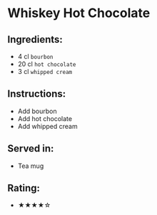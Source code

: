 # Whiskey Hot Chocolate

## Ingredients:
- 4 cl `bourbon`
- 20 cl `hot chocolate`
- 3 cl `whipped cream`

## Instructions:
- Add bourbon
- Add hot chocolate
- Add whipped cream

## Served in:
- Tea mug

## Rating:
- ★★★★☆